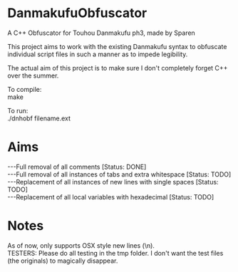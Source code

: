 # DanmakufuObfuscator
A C++ Obfuscator for Touhou Danmakufu ph3, made by Sparen

This project aims to work with the existing Danmakufu syntax to obfuscate individual script files in such a manner as to impede legibility.

The actual aim of this project is to make sure I don't completely forget C++ over the summer.

To compile:		<br>
    make

To run:			<br>
    ./dnhobf filename.ext

# Aims
---Full removal of all comments [Status: DONE]						<br>
---Full removal of all instances of tabs and extra whitespace [Status: TODO]		<br>
---Replacement of all instances of new lines with single spaces  [Status: TODO]		<br>
---Replacement of all local variables with hexadecimal [Status: TODO]			<br>

# Notes
As of now, only supports OSX style new lines (\n). <br>
TESTERS: Please do all testing in the tmp folder. I don't want the test files (the originals) to magically disappear.<br>
